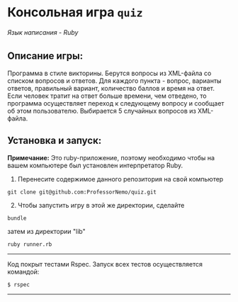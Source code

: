 # Консольная игра `quiz`
###### Язык написания - Ruby

## Описание игры:
Программа в стиле викторины. Берутся вопросы из XML-файла со списком вопросов и ответов.
Для каждого пункта  -  вопрос, варианты ответов, правильный вариант, количество баллов и время
на ответ. Если человек тратит на ответ больше времени, чем отведено, то программа осуществляет
переход к следующему вопросу и сообщает об этом пользователю. Выбирается 5 случайных вопросов из
XML-файла.

## Установка и запуск:

**Примечание:** Это ruby-приложение, поэтому необходимо
чтобы на вашем компьютере был установлен интерпретатор Ruby.

1. Перенесите содержимое данного репозитория на свой компьютер
```
git clone git@github.com:ProfessorNemo/quiz.git
```
2. Чтобы запустить игру в этой же директории, сделайте

```
bundle
```
затем из директории "lib"

```
ruby runner.rb
```
___

Код покрыт тестами Rspec. Запуск всех тестов осуществляется командой:
```
$ rspec
```
___



